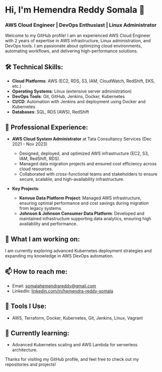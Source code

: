 # Hi, I'm Hemendra Reddy Somala 👋

### AWS Cloud Engineer | DevOps Enthusiast | Linux Administrator

Welcome to my GitHub profile! I am an experienced AWS Cloud Engineer with 2 years of expertise in AWS infrastructure, Linux administration, and DevOps tools. I am passionate about optimizing cloud environments, automating workflows, and delivering high-performance solutions.

## 🛠 Technical Skills:
- **Cloud Platforms**: AWS (EC2, RDS, S3, IAM, CloudWatch, RedShift, EKS, etc.)
- **Operating Systems**: Linux (extensive server administration) 
- **DevOps Tools**: Git, GitHub, Jenkins, Docker, Kubernetes
- **CI/CD**: Automation with Jenkins and deployment using Docker and Kubernetes
- **Databases**: SQL, RDS (AWS), RedShift

## 💼 Professional Experience:
- **AWS Cloud System Administrator** at Tata Consultancy Services (Dec 2021 - Nov 2023)
  - Designed, deployed, and optimized AWS infrastructure (EC2, S3, IAM, RedShift, RDS).
  - Managed data migration projects and ensured cost efficiency across cloud resources.
  - Collaborated with cross-functional teams and stakeholders to ensure secure, scalable, and high-availability infrastructure.

- **Key Projects**:
  - **Kenvue Data Platform Project**: Managed AWS infrastructure, ensuring optimal performance and cost savings during migration from legacy systems.
  - **Johnson & Johnson Consumer Data Platform**: Developed and maintained infrastructure supporting data analytics, ensuring high availability and performance.

## 🚀 What I am working on:
I am currently exploring advanced Kubernetes deployment strategies and expanding my knowledge in AWS DevOps automation.

## 📫 How to reach me:
- Email: [somalahemendrareddy@gmail.com](mailto:somalahemendrareddy@gmail.com)
- LinkedIn: [linkedin.com/in/hemendra-reddy-somala](https://www.linkedin.com/in/hemendra-reddy-somala)

## 🔧 Tools I Use:
- AWS, Terraform, Docker, Kubernetes, Git, Jenkins, Linux, Vagrant

## 🌱 Currently learning:
- Advanced Kubernetes scaling and AWS Lambda for serverless architecture.

Thanks for visiting my GitHub profile, and feel free to check out my repositories and projects!
